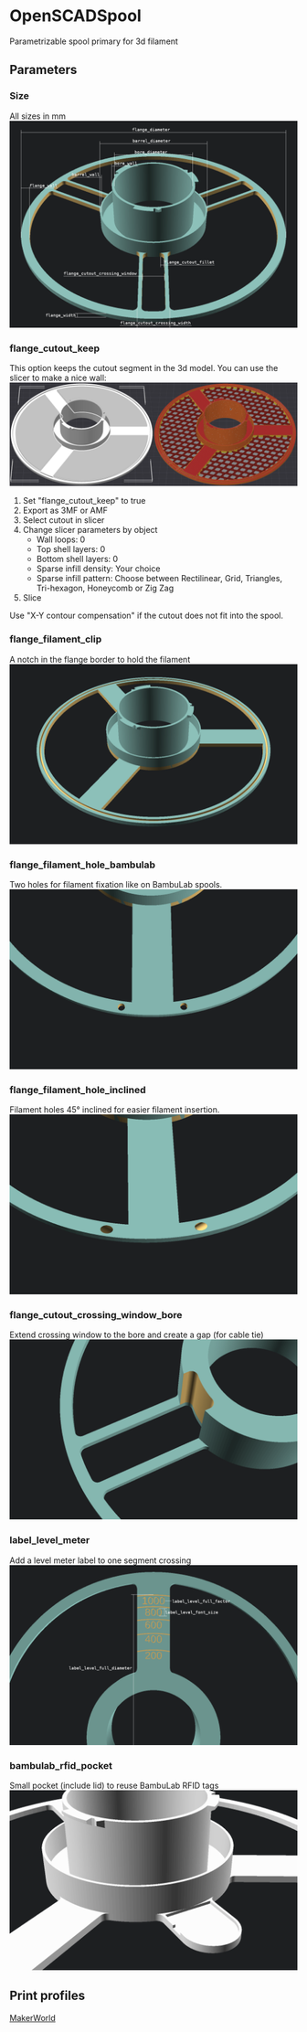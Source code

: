 # OpenSCADSpool
Parametrizable spool primary for 3d filament

## Parameters

### Size
All sizes in mm
![size](Documentation/Images/size.png)

### flange_cutout_keep
This option keeps the cutout segment in the 3d model. You can use the slicer to make a nice wall:
![flange_cutout_keep](Documentation/Images/flange_cutout_keep.png)

1. Set "flange_cutout_keep" to true
2. Export as 3MF or AMF
3. Select cutout in slicer
4. Change slicer parameters by object
   - Wall loops: 0
   - Top shell layers: 0
   - Bottom shell layers: 0
   - Sparse infill density: Your choice
   - Sparse infill pattern: Choose between Rectilinear, Grid, Triangles, Tri-hexagon, Honeycomb or Zig Zag
5. Slice

Use "X-Y contour compensation" if the cutout does not fit into the spool.

### flange_filament_clip
A notch in the flange border to hold the filament
![flange_filament_clip](Documentation/Images/flange_filament_clip.png)

### flange_filament_hole_bambulab
Two holes for filament fixation like on BambuLab spools.
![flange_filament_hole_bambulab](Documentation/Images/flange_filament_hole_bambulab.png)

### flange_filament_hole_inclined
Filament holes 45° inclined for easier filament insertion.
![flange_filament_hole_inclined](Documentation/Images/flange_filament_hole_inclined.png)

### flange_cutout_crossing_window_bore
Extend crossing window to the bore and create a gap (for cable tie)
![flange_cutout_crossing_window_bore](Documentation/Images/flange_cutout_crossing_window_bore.png)

### label_level_meter
Add a level meter label to one segment crossing
![label_level](Documentation/Images/label_level.png)

### bambulab_rfid_pocket
Small pocket (include lid) to reuse BambuLab RFID tags
![bambulab_rfid_pocket](Documentation/Images/bambulab_rfid_pocket.png)

## Print profiles
[MakerWorld](https://makerworld.com/de/models/1357165-parametrizable-openscad-spool)
